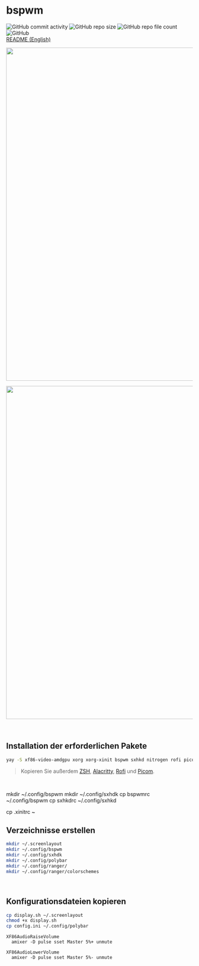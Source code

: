 # bspwm
![GitHub commit activity](https://img.shields.io/github/commit-activity/m/Pfeffimann18/bspwm)
![GitHub repo size](https://img.shields.io/github/repo-size/Pfeffimann18/bspwm)
![GitHub repo file count](https://img.shields.io/github/directory-file-count/Pfeffimann18/bspwm)
![GitHub](https://img.shields.io/github/license/Pfeffimann18/bspwm) </br>
[README (English)](https://github.com/Pfeffimann18/bspwm/blob/main/README_ENG.md)
</br>

<p align="center">
  <img src="https://thumbs2.imgbox.com/06/86/kJbzbfji_t.png" width="900px">
</p>

<p align="center">
  <img src="https://thumbs2.imgbox.com/45/c9/FzDWwV73_t.png" width="900px">
</p>
</br>

## Installation der erforderlichen Pakete
```bash
yay -S xf86-video-amdgpu xorg xorg-xinit bspwm sxhkd nitrogen rofi picom alacritty firefox arandr ranger bashtop
```
> Kopieren Sie außerdem [ZSH](https://github.com/Pfeffimann18/ZSH), [Alacritty](https://github.com/Pfeffimann18/ArchBasicSetup/blob/main/alacritty.yml), [Rofi](https://github.com/Pfeffimann18/ArchBasicSetup/tree/main/rofi) und [Picom](https://github.com/Pfeffimann18/ArchBasicSetup/blob/main/picom.conf). 
</br>

mkdir ~/.config/bspwm
mkdir ~/.config/sxhdk
cp bspwmrc ~/.config/bspwm
cp sxhkdrc ~/.config/sxhkd

cp .xinitrc ~








## Verzeichnisse erstellen
```bash
mkdir ~/.screenlayout
mkdir ~/.config/bspwm
mkdir ~/.config/sxhdk
mkdir ~/.config/polybar
mkdir ~/.config/ranger/
mkdir ~/.config/ranger/colorschemes
```
</br>

## Konfigurationsdateien kopieren
```bash
cp display.sh ~/.screenlayout
chmod +x display.sh
cp config.ini ~/.config/polybar
```

```
XF86AudioRaiseVolume
  amixer -D pulse sset Master 5%+ unmute

XF86AudioLowerVolume
  amixer -D pulse sset Master 5%- unmute
  ```
